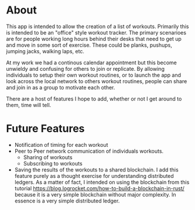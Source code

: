 # About
This app is intended to allow the creation of a list of workouts. Primarily this is intended to be an "office" style workout tracker. The primary scenarioes are for people working long hours behind their desks that need to get up and move in some sort of exercise. These could be planks, pushups, jumping jacks, walking laps, etc. 

At my work we had a continous calendar appointment but this become unwieldy and confusing for others to join or replicate. By allowing individuals to setup their own workout routines, or to launch the app and look across the local network to others workout routines, people can share and join in as a group to motivate each other.

There are a host of features I hope to add, whether or not I get around to them, time will tell.


# Future Features
* Notification of timing for each workout
* Peer to Peer network communication of individuals workouts. 
    * Sharing of workouts
    * Subscribing to workouts
* Saving the results of the workouts to a shared blockchain. I add this feature purely as a thought exercise for understanding distributed ledgers. As a matter of fact, I intended on using the blockchain from this tutorial https://blog.logrocket.com/how-to-build-a-blockchain-in-rust/ because it is a very simple blockchain without major complexity. In essence is a very simple distributed ledger.